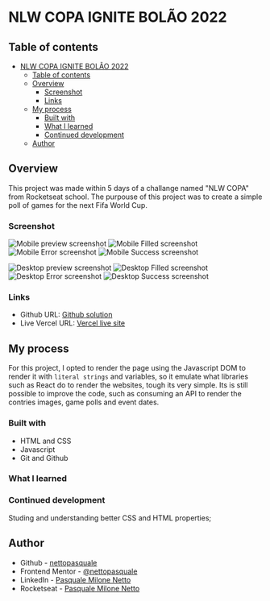 # NLW COPA IGNITE BOLÃO 2022

## Table of contents

- [NLW COPA IGNITE BOLÃO 2022](#nlw-copa-ignite-bolão-2022)
  - [Table of contents](#table-of-contents)
  - [Overview](#overview)
    - [Screenshot](#screenshot)
    - [Links](#links)
  - [My process](#my-process)
    - [Built with](#built-with)
    - [What I learned](#what-i-learned)
    - [Continued development](#continued-development)
  - [Author](#author)

## Overview

This project was made within 5 days of a challange named "NLW COPA" from Rocketseat school.
The purpouse of this project was to create a simple poll of games for the next Fifa World Cup.

### Screenshot

![Mobile preview screenshot]()
![Mobile Filled screenshot]()
![Mobile Error screenshot]()
![Mobile Success screenshot]()

![Desktop preview screenshot]()
![Desktop Filled screenshot]()
![Desktop Error screenshot]()
![Desktop Success screenshot]()

### Links

- Github URL: [Github solution](https://github.com/nettopasquale/nlw-copa-explorer)
- Live Vercel URL: [Vercel live site](https://nlw-copa-explorer-vert.vercel.app/)

## My process

For this project, I opted to render the page using the Javascript DOM to render it with ```literal strings``` and variables,
so it emulate what libraries such as React do to render the websites, tough its very simple. Its is still possible to improve the code, such as consuming an API to render the contries images, game polls and event dates.

### Built with

- HTML and CSS
- Javascript
- Git and Github

### What I learned

### Continued development

Studing and understanding better CSS and HTML properties;

## Author

- Github - [nettopasquale](https://github.com/nettopasquale)
- Frontend Mentor - [@nettopasquale](https://www.frontendmentor.io/profile/nettopasquale)
- LinkedIn - [Pasquale Milone Netto](https://www.linkedin.com/in/pasquale-milone-netto/)
- Rocketseat - [Pasquale Milone Netto](https://app.rocketseat.com.br/me/pasquale-milone-netto-01973)
